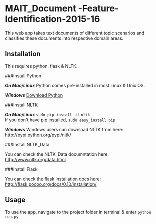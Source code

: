 # MAIT_Document -Feature-Identification-2015-16

This web app takes text documents of different topic scenarios and classifies these documents into respective domain areas.

## Installation

This requires python, flask & NLTK.

###Install Python

***On Mac/Linux***
Python comes pre-installed in most Linux & Unix OS.

***Windows***
[Download Python](https://www.python.org/downloads/)

###Install NLTK

***On Mac/Linux***
`sudo pip install -U nltk`<br>
If you don't have pip installed, `sudo easy_install pip`

***Windows***
Windows users can download NLTK from here: <http://pypi.python.org/pypi/nltk/>

###Install NLTK_Data

You can check the NLTK_Data documntation here: <http://www.nltk.org/data.html>

###Install Flask

You can check the flask installation docs here: <http://flask.pocoo.org/docs/0.10/installation/>


## Usage
To use the app, navigate to the project folder in terminal & enter 
`python run.py`
